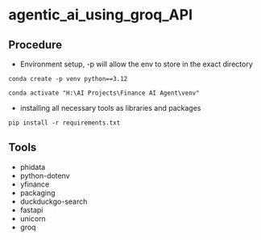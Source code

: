 # agentic_ai_using_groq_API


## Procedure
- Environment setup, -p will allow the env to store in the exact directory

```conda create -p venv python==3.12```

```conda activate "H:\AI Projects\Finance AI Agent\venv" ```

- installing all necessary tools as libraries and packages
  
```pip install -r requirements.txt```

## Tools

- phidata
- python-dotenv
- yfinance
- packaging
- duckduckgo-search
- fastapi
- unicorn
- groq
